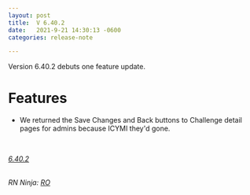```yaml
---
layout: post
title:  V 6.40.2
date:   2021-9-21 14:30:13 -0600
categories: release-note

---
```

Version 6.40.2 debuts one feature update.

# Features

- We returned the Save Changes and Back buttons to Challenge detail pages for admins because ICYMI they'd gone. 



<br/>

*[6.40.2](https://github.com/streetparking/my-streetparking/releases/tag/v6.40.2)*
<br/>
<br/>

_RN Ninja: [RO](https://github.com/robyanna)_
 
 
 